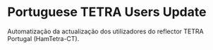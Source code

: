 # Portuguese TETRA Users Update

Automatização da actualização dos utilizadores do reflector TETRA Portugal (HamTetra-CT).
